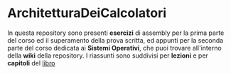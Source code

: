 # ArchitetturaDeiCalcolatori
In questa repository sono presenti **esercizi** di assembly per la prima parte del corso ed il superamento della prova scritta, ed appunti per la seconda parte del corso dedicata ai **Sistemi Operativi**, che puoi trovare all'interno della **wiki** della repository. I riassunti sono suddivisi per **lezioni** e per **capitoli** del [libro](https://amzn.to/3pc9lYr)
